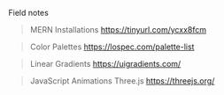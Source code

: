 Field notes

> MERN Installations
https://tinyurl.com/ycxx8fcm

>Color Palettes
https://lospec.com/palette-list

>Linear Gradients
https://uigradients.com/

>JavaScript Animations Three.js
https://threejs.org/
